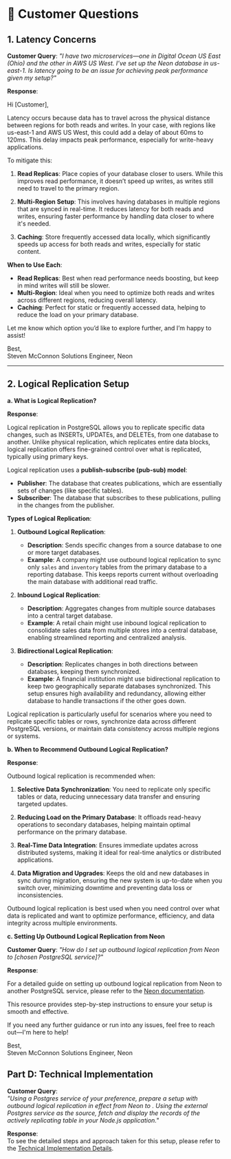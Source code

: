 # 📨 Customer Questions

## 1. Latency Concerns

**Customer Query**: 
*"I have two microservices—one in Digital Ocean US East (Ohio) and the other in AWS US West. I’ve set up the Neon database in us-east-1. Is latency going to be an issue for achieving peak performance given my setup?"*

**Response**:

Hi [Customer],

Latency occurs because data has to travel across the physical distance between regions for both reads and writes. In your case, with regions like us-east-1 and AWS US West, this could add a delay of about 60ms to 120ms. This delay impacts peak performance, especially for write-heavy applications.

To mitigate this:

1. **Read Replicas**: Place copies of your database closer to users. While this improves read performance, it doesn’t speed up writes, as writes still need to travel to the primary region.
  
2. **Multi-Region Setup**: This involves having databases in multiple regions that are synced in real-time. It reduces latency for both reads and writes, ensuring faster performance by handling data closer to where it's needed.

3. **Caching**: Store frequently accessed data locally, which significantly speeds up access for both reads and writes, especially for static content.

**When to Use Each**:
- **Read Replicas**: Best when read performance needs boosting, but keep in mind writes will still be slower.
- **Multi-Region**: Ideal when you need to optimize both reads and writes across different regions, reducing overall latency.
- **Caching**: Perfect for static or frequently accessed data, helping to reduce the load on your primary database.

Let me know which option you’d like to explore further, and I’m happy to assist!

Best,  
Steven McConnon
Solutions Engineer, Neon



---




## 2. Logical Replication Setup

**a. What is Logical Replication?**

**Response**:


Logical replication in PostgreSQL allows you to replicate specific data changes, such as INSERTs, UPDATEs, and DELETEs, from one database to another. Unlike physical replication, which replicates entire data blocks, logical replication offers fine-grained control over what is replicated, typically using primary keys.

Logical replication uses a **publish-subscribe (pub-sub) model**:
- **Publisher**: The database that creates publications, which are essentially sets of changes (like specific tables).
- **Subscriber**: The database that subscribes to these publications, pulling in the changes from the publisher.

**Types of Logical Replication**:

1. **Outbound Logical Replication**:
   - **Description**: Sends specific changes from a source database to one or more target databases.
   - **Example**: A company might use outbound logical replication to sync only `sales` and `inventory` tables from the primary database to a reporting database. This keeps reports current without overloading the main database with additional read traffic.

2. **Inbound Logical Replication**:
   - **Description**: Aggregates changes from multiple source databases into a central target database.
   - **Example**: A retail chain might use inbound logical replication to consolidate sales data from multiple stores into a central database, enabling streamlined reporting and centralized analysis.

3. **Bidirectional Logical Replication**:
   - **Description**: Replicates changes in both directions between databases, keeping them synchronized.
   - **Example**: A financial institution might use bidirectional replication to keep two geographically separate databases synchronized. This setup ensures high availability and redundancy, allowing either database to handle transactions if the other goes down.

Logical replication is particularly useful for scenarios where you need to replicate specific tables or rows, synchronize data across different PostgreSQL versions, or maintain data consistency across multiple regions or systems.




**b. When to Recommend Outbound Logical Replication?**



**Response**:

Outbound logical replication is recommended when:

1. **Selective Data Synchronization**: You need to replicate only specific tables or data, reducing unnecessary data transfer and ensuring targeted updates.

2. **Reducing Load on the Primary Database**: It offloads read-heavy operations to secondary databases, helping maintain optimal performance on the primary database.

3. **Real-Time Data Integration**: Ensures immediate updates across distributed systems, making it ideal for real-time analytics or distributed applications.

4. **Data Migration and Upgrades**: Keeps the old and new databases in sync during migration, ensuring the new system is up-to-date when you switch over, minimizing downtime and preventing data loss or inconsistencies.

Outbound logical replication is best used when you need control over what data is replicated and want to optimize performance, efficiency, and data integrity across multiple environments.





**c. Setting Up Outbound Logical Replication from Neon**

**Customer Query**: 
*"How do I set up outbound logical replication from Neon to [chosen PostgreSQL service]?"*

**Response**:

For a detailed guide on setting up outbound logical replication from Neon to another PostgreSQL service, please refer to the [Neon documentation](https://neon.tech/blog/stream-data-from-neon-to-external-data-sources-via-logical-replication). 

This resource provides step-by-step instructions to ensure your setup is smooth and effective. 

If you need any further guidance or run into any issues, feel free to reach out—I'm here to help!

Best,  
Steven McConnon
Solutions Engineer, Neon


## Part D: Technical Implementation

**Customer Query**:  
*"Using a Postgres service of your preference, prepare a setup with outbound logical replication in effect from Neon to <choose-postgres-service-of-your-preference>. Using the external Postgres service as the source, fetch and display the records of the actively replicating table in your Node.js application."*

**Response**:  
To see the detailed steps and approach taken for this setup, please refer to the [Technical Implementation Details](technical.md).

